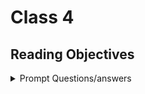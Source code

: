 # Class 4

## Reading Objectives

<details markdown="block"><summary>Prompt Questions/answers</summary>

## Learn HTML

### 1. To create a basic link, we wrap text or other content inside what element?

An `<a>` or anchor element. it takes an href attribute which is the url the link will point to.

### 2.The href attribute contains what information?

The href attribute contains the url or web address the link will point to.

### 3.What are some ways we can ensure links on our pages are accessible to all readers?

By providing descriptive link text, clear and meaningful urls, test links with a keyboard, avoid broken links, repeating url text in the description, cutting out links or links to, keep the link text as short as possible, minimize instances where multiple copies of the same text link to multiple places.

## CSS Layout

### 4. What is meant by “normal flow”? What are a few differences between block-level and inline elements?

Normal flow refers to the default layout of elements on a webpage. Block elements appear one below the other, and inline elements appear one beside the other. Block level use 100% of their parent container and their height is determined by the content they contain. In line have a width determined by the content they contain, and their height is limited to the height of thier content. Block  elemeents always start with a new line break. Blocks can have specified width and height, while inline cannot have a specified height.

### 6. ___ positioning is the default for every html element.

Static

### 7. Name a few advantages to using absolute positioning on an element.

It allows you to create isolated UI features that don't interfere with the layout of other elements on the page, features like popup information boxes, control menus, rollover panels, and other ui features that can be dragged and dropped on the page. You also get precise conttrol, more complex layouts, and sticky elements.

### 8. What is a key difference between fixed positioning and absolute positioning?

How the positioned elements behave in relation to the viewport and surrounding elements on the page. In fixed the position is set relative to the viewport and remains in the same position on the screen no matter what. In absolute it is relative to the nearly positioned anscestor element or the initial containing block.

## Learn JS

### 1. Describe the difference between a function declaration and a function invocation.

A function declaration is defining the function, evoking it is calling it.

### 2. What is the difference between a parameter and an argument?

The parameter is the placeholder within the function that holds the values or arguments we pass in. The argument is the value we pass into the function when we call it.

</details>